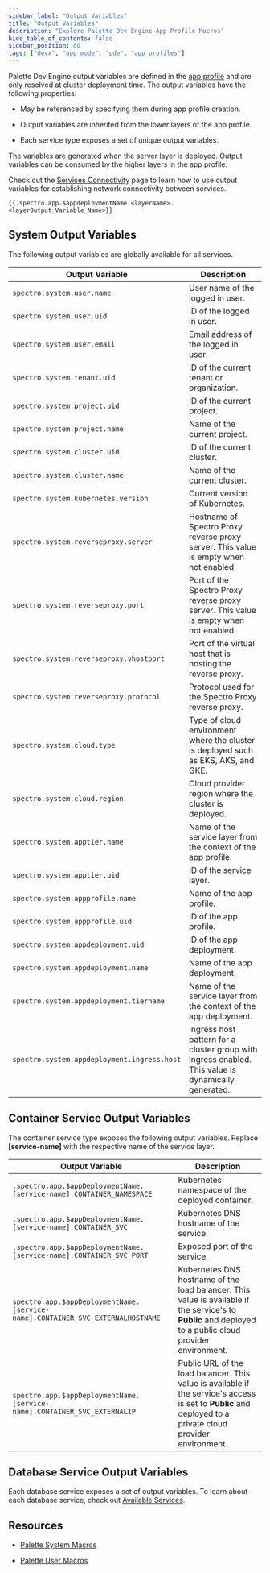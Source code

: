 ```yaml
---
sidebar_label: "Output Variables"
title: "Output Variables"
description: "Explore Palette Dev Engine App Profile Macros"
hide_table_of_contents: false
sidebar_position: 60
tags: ["devx", "app mode", "pde", "app profiles"]
---
```


Palette Dev Engine output variables are defined in the [app profile](/glossary-all#appprofile) and are only resolved at cluster deployment time. The output variables have the following properties:

- May be referenced by specifying them during app profile creation.

- Output variables are inherited from the lower layers of the app profile.

- Each service type exposes a set of unique output variables.

The variables are generated when the server layer is deployed. Output variables can be consumed by the higher layers in the app profile.

Check out the [Services Connectivity](../../devx/services/connectivity.md) page to learn how to use output variables for establishing network connectivity between services.

```hideClipboard
{{.spectro.app.$appdeploymentName.<layerName>.<layerOutput_Variable_Name>}}
```

## System Output Variables

The following output variables are globally available for all services.

| **Output Variable**                         | **Description**                                                                                     |
| ------------------------------------------- | --------------------------------------------------------------------------------------------------- |
| `spectro.system.user.name`                  | User name of the logged in user.                                                                    |
| `spectro.system.user.uid`                   | ID of the logged in user.                                                                           |
| `spectro.system.user.email`                 | Email address of the logged in user.                                                                |
| `spectro.system.tenant.uid `                | ID of the current tenant or organization.                                                           |
| `spectro.system.project.uid`                | ID of the current project.                                                                          |
| `spectro.system.project.name`               | Name of the current project.                                                                        |
| `spectro.system.cluster.uid`                | ID of the current cluster.                                                                          |
| `spectro.system.cluster.name`               | Name of the current cluster.                                                                        |
| `spectro.system.kubernetes.version`         | Current version of Kubernetes.                                                                      |
| `spectro.system.reverseproxy.server`        | Hostname of Spectro Proxy reverse proxy server. This value is empty when not enabled.               |
| `spectro.system.reverseproxy.port`          | Port of the Spectro Proxy reverse proxy server. This value is empty when not enabled.               |
| `spectro.system.reverseproxy.vhostport`     | Port of the virtual host that is hosting the reverse proxy.                                         |
| `spectro.system.reverseproxy.protocol`      | Protocol used for the Spectro Proxy reverse proxy.                                                  |
| `spectro.system.cloud.type`                 | Type of cloud environment where the cluster is deployed such as EKS, AKS, and GKE.                  |
| `spectro.system.cloud.region`               | Cloud provider region where the cluster is deployed.                                                |
| `spectro.system.apptier.name`               | Name of the service layer from the context of the app profile.                                      |
| `spectro.system.apptier.uid`                | ID of the service layer.                                                                            |
| `spectro.system.appprofile.name`            | Name of the app profile.                                                                            |
| `spectro.system.appprofile.uid`             | ID of the app profile.                                                                              |
| `spectro.system.appdeployment.uid`          | ID of the app deployment.                                                                           |
| `spectro.system.appdeployment.name`         | Name of the app deployment.                                                                         |
| `spectro.system.appdeployment.tiername`     | Name of the service layer from the context of the app deployment.                                   |
| `spectro.system.appdeployment.ingress.host` | Ingress host pattern for a cluster group with ingress enabled. This value is dynamically generated. |

## Container Service Output Variables

The container service type exposes the following output variables. Replace **[service-name]** with the respective name of the service layer.

| **Output Variable**                                                            | **Description**                                                                                                                                             |
| ------------------------------------------------------------------------------ | ----------------------------------------------------------------------------------------------------------------------------------------------------------- |
| `.spectro.app.$appDeploymentName.[service-name].CONTAINER_NAMESPACE`           | Kubernetes namespace of the deployed container.                                                                                                             |
| `.spectro.app.$appDeploymentName.[service-name].CONTAINER_SVC`                 | Kubernetes DNS hostname of the service.                                                                                                                     |
| `.spectro.app.$appDeploymentName.[service-name].CONTAINER_SVC_PORT`            | Exposed port of the service.                                                                                                                                |
| `spectro.app.$appDeploymentName.[service-name].CONTAINER_SVC_EXTERNALHOSTNAME` | Kubernetes DNS hostname of the load balancer. This value is available if the service's to **Public** and deployed to a public cloud provider environment.   |
| `spectro.app.$appDeploymentName.[service-name].CONTAINER_SVC_EXTERNALIP`       | Public URL of the load balancer. This value is available if the service's access is set to **Public** and deployed to a private cloud provider environment. |

## Database Service Output Variables

Each database service exposes a set of output variables. To learn about each database service, check out [Available Services](../../devx/services/service-listings/service-listings.mdx).

## Resources

- [Palette System Macros](/registries-and-packs/pack-constraints#packmacros)

- [Palette User Macros](/clusters/cluster-management/macros#overview)
  <br />
